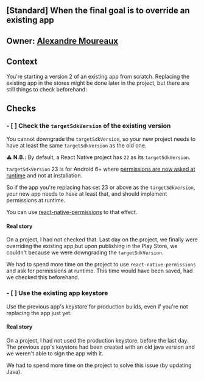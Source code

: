 ## [Standard] When the final goal is to override an existing app

## Owner: [Alexandre Moureaux](https://github.com/almouro)

## Context
You're starting a version 2 of an existing app from scratch.
Replacing the existing app in the stores might be done later in the project, but there are still things to check beforehand:

## Checks

### - [ ] Check the `targetSdkVersion` of the existing version

You cannot downgrade the `targetSdkVersion`, so your new project needs to have at least the same `targetSdkVersion` as the old one.

:warning: **N.B.:** By default, a React Native project has `22` as its `targetSdkVersion`.

`targetSdkVersion` 23 is for Android 6+ where [permissions are now asked at runtime](http://developer.android.com/training/permissions/requesting.html) and not at installation.

So if the app you're replacing has set 23 or above as the `targetSdkVersion`, your new app needs to have at least that, and should implement permissions at runtime.

You can use [react-native-permissions](https://github.com/yonahforst/react-native-permissions) to that effect.

#### Real story

On a project, I had not checked that. Last day on the project, we finally were overriding the existing app,but upon publishing in the Play Store, we couldn't because we were downgrading the `targetSdkVersion`.

We had to spend more time on the project to use `react-native-permissions` and ask for permissions at runtime. This time would have been saved, had we checked this beforehand.

### - [ ] Use the existing app keystore

Use the previous app's keystore for production builds, even if you're not replacing the app just yet.

#### Real story

On a project, I had not used the production keystore, before the last day. The previous app's keystore had been created with an old java version and we weren't able to sign the app with it.

We had to spend more time on the project to solve this issue (by updating Java).
